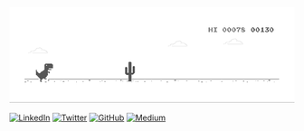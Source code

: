 ![banner](https://github.com/swapnanilsharma/swapnanilsharma/blob/master/dino.gif)

[![LinkedIn](https://img.shields.io/badge/LinkedIn-swapnanilsharma-blue?style=flat-square&logo=linkedin)](https://www.linkedin.com/in/swapnanilsharma/)
[![Twitter](https://img.shields.io/twitter/follow/swapnanilsharma?style=flat-square&logo=twitter)](https://twitter.com/swapnanilsharma)
[![GitHub](https://img.shields.io/badge/GitHub-swapnanilsharma-lightgrey?style=flat-square&logo=github)](https://www.github.com/swapnanilsharma/)
[![Medium](https://img.shields.io/badge/Medium-swapnanilsharma-green?style=flat-square&logo=medium)](https://medium.com/@swapnanilsharma)

